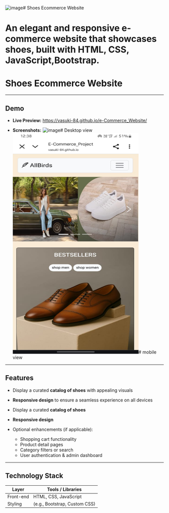 
<img width="1919" height="841" alt="image" src="https://github.com/user-attachments/assets/38e923b9-20ce-41d0-848f-054d44be5e89" /># Shoes Ecommerce Website

An elegant and responsive **e-commerce website that showcases shoes**, built with  HTML, CSS, JavaScript,Bootstrap.
=======
# Shoes Ecommerce Website

---

##  Demo

- **Live Preview:** https://vasuki-84.github.io/e-Commerce_Website/

- **Screenshots:**
  <img width="1919" height="841" alt="image" src="https://github.com/user-attachments/assets/38e923b9-20ce-41d0-848f-054d44be5e89" /># Desktop view
  <img width="400" height="700" alt="image" src="pictures\screenshots\mobileViewOfE-commerce 2025-09-11 at 12.38.48_05368673.jpg" /># mobile view

---

##  Features

- Display a curated **catalog of shoes** with appealing visuals
- **Responsive design** to ensure a seamless experience on all devices
- Display a curated **catalog of shoes** 
- **Responsive design**

- Optional enhancements (if applicable):  
  - Shopping cart functionality  
  - Product detail pages  
  - Category filters or search  
  - User authentication & admin dashboard

---

##  Technology Stack
| Layer            | Tools / Libraries      |
|------------------|------------------------|
|  Front-end      | HTML, CSS, JavaScript  |
|  Styling        | (e.g., Bootstrap, Custom CSS) |







